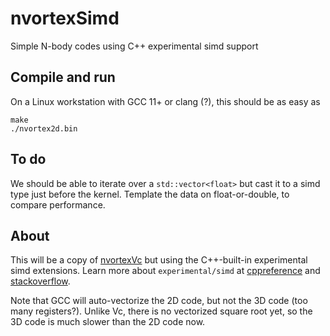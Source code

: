 # nvortexSimd
Simple N-body codes using C++ experimental simd support

## Compile and run
On a Linux workstation with GCC 11+ or clang (?), this should be as easy as

	make
	./nvortex2d.bin

## To do
We should be able to iterate over a `std::vector<float>` but cast it to a simd type just before the kernel.
Template the data on float-or-double, to compare performance.

## About
This will be a copy of [nvortexVc](https://github.com/Applied-Scientific-Research/nvortexVc) but using the C++-built-in experimental simd extensions.
Learn more about `experimental/simd` at [cppreference](https://en.cppreference.com/w/cpp/experimental/simd) and [stackoverflow](https://stackoverflow.com/questions/58584012/how-to-use-stdexperimentalsimd).

Note that GCC will auto-vectorize the 2D code, but not the 3D code (too many registers?). Unlike Vc, there is no vectorized square root yet, so the 3D code is much slower than the 2D code now.
